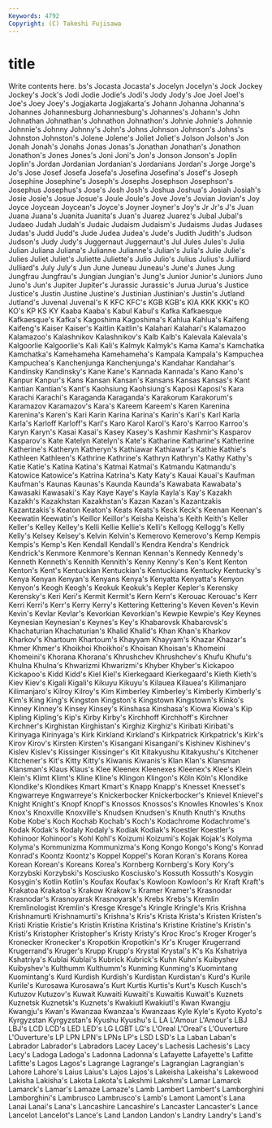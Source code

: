```yaml
---
Keywords: 4792 
Copyright: (C) Takeshi Fujisawa
---
```


# title

Write contents here.
bs's Jocasta Jocasta's Jocelyn Jocelyn's
Jock Jockey Jockey's Jock's Jodi Jodie Jodie's Jodi's Jody Jody's
Joe Joel Joel's Joe's Joey Joey's Jogjakarta Jogjakarta's Johann Johanna
Johanna's Johannes Johannesburg Johannesburg's Johannes's Johann's John Johnathan Johnathan's Johnathon
Johnathon's Johnie Johnie's Johnnie Johnnie's Johnny Johnny's John's Johns Johnson
Johnson's Johns's Johnston Johnston's Jolene Jolene's Joliet Joliet's Jolson Jolson's
Jon Jonah Jonah's Jonahs Jonas Jonas's Jonathan Jonathan's Jonathon Jonathon's
Jones Jones's Joni Joni's Jon's Jonson Jonson's Joplin Joplin's Jordan
Jordanian Jordanian's Jordanians Jordan's Jorge Jorge's Jo's Jose Josef Josefa
Josefa's Josefina Josefina's Josef's Joseph Josephine Josephine's Joseph's Josephs Josephson
Josephson's Josephus Josephus's Jose's Josh Josh's Joshua Joshua's Josiah Josiah's
Josie Josie's Josue Josue's Joule Joule's Jove Jove's Jovian Jovian's
Joy Joyce Joycean Joycean's Joyce's Joyner Joyner's Joy's Jr Jr's
J's Juan Juana Juana's Juanita Juanita's Juan's Juarez Juarez's Jubal
Jubal's Judaeo Judah Judah's Judaic Judaism Judaism's Judaisms Judas Judases
Judas's Judd Judd's Jude Judea Judea's Jude's Judith Judith's Judson
Judson's Judy Judy's Juggernaut Juggernaut's Jul Jules Jules's Julia Julian
Juliana Juliana's Julianne Julianne's Julian's Julia's Julie Julie's Julies Juliet
Juliet's Juliette Juliette's Julio Julio's Julius Julius's Julliard Julliard's July
July's Jun June Juneau Juneau's June's Junes Jung Jungfrau Jungfrau's
Jungian Jungian's Jung's Junior Junior's Juniors Juno Juno's Jun's Jupiter
Jupiter's Jurassic Jurassic's Jurua Jurua's Justice Justice's Justin Justine Justine's
Justinian Justinian's Justin's Jutland Jutland's Juvenal Juvenal's K KFC KFC's
KGB KGB's KIA KKK KKK's KO KO's KP KS KY
Kaaba Kaaba's Kabul Kabul's Kafka Kafkaesque Kafkaesque's Kafka's Kagoshima Kagoshima's
Kahlua Kahlua's Kaifeng Kaifeng's Kaiser Kaiser's Kaitlin Kaitlin's Kalahari Kalahari's
Kalamazoo Kalamazoo's Kalashnikov Kalashnikov's Kalb Kalb's Kalevala Kalevala's Kalgoorlie Kalgoorlie's
Kali Kali's Kalmyk Kalmyk's Kama Kama's Kamchatka Kamchatka's Kamehameha Kamehameha's
Kampala Kampala's Kampuchea Kampuchea's Kanchenjunga Kanchenjunga's Kandahar Kandahar's Kandinsky Kandinsky's
Kane Kane's Kannada Kannada's Kano Kano's Kanpur Kanpur's Kans Kansan
Kansan's Kansans Kansas Kansas's Kant Kantian Kantian's Kant's Kaohsiung Kaohsiung's
Kaposi Kaposi's Kara Karachi Karachi's Karaganda Karaganda's Karakorum Karakorum's Karamazov
Karamazov's Kara's Kareem Kareem's Karen Karenina Karenina's Karen's Kari Karin
Karina Karina's Karin's Kari's Karl Karla Karla's Karloff Karloff's Karl's
Karo Karol Karol's Karo's Karroo Karroo's Karyn Karyn's Kasai Kasai's
Kasey Kasey's Kashmir Kashmir's Kasparov Kasparov's Kate Katelyn Katelyn's Kate's
Katharine Katharine's Katherine Katherine's Katheryn Katheryn's Kathiawar Kathiawar's Kathie Kathie's
Kathleen Kathleen's Kathrine Kathrine's Kathryn Kathryn's Kathy Kathy's Katie Katie's
Katina Katina's Katmai Katmai's Katmandu Katmandu's Katowice Katowice's Katrina Katrina's
Katy Katy's Kauai Kauai's Kaufman Kaufman's Kaunas Kaunas's Kaunda Kaunda's
Kawabata Kawabata's Kawasaki Kawasaki's Kay Kaye Kaye's Kayla Kayla's Kay's
Kazakh Kazakh's Kazakhstan Kazakhstan's Kazan Kazan's Kazantzakis Kazantzakis's Keaton Keaton's
Keats Keats's Keck Keck's Keenan Keenan's Keewatin Keewatin's Keillor Keillor's
Keisha Keisha's Keith Keith's Keller Keller's Kelley Kelley's Kelli Kellie
Kellie's Kelli's Kellogg Kellogg's Kelly Kelly's Kelsey Kelsey's Kelvin Kelvin's
Kemerovo Kemerovo's Kemp Kempis Kempis's Kemp's Ken Kendall Kendall's Kendra
Kendra's Kendrick Kendrick's Kenmore Kenmore's Kennan Kennan's Kennedy Kennedy's Kenneth
Kenneth's Kennith Kennith's Kenny Kenny's Ken's Kent Kenton Kenton's Kent's
Kentuckian Kentuckian's Kentuckians Kentucky Kentucky's Kenya Kenyan Kenyan's Kenyans Kenya's
Kenyatta Kenyatta's Kenyon Kenyon's Keogh Keogh's Keokuk Keokuk's Kepler Kepler's
Kerensky Kerensky's Keri Keri's Kermit Kermit's Kern Kern's Kerouac Kerouac's
Kerr Kerri Kerri's Kerr's Kerry Kerry's Kettering Kettering's Keven Keven's
Kevin Kevin's Kevlar Kevlar's Kevorkian Kevorkian's Kewpie Kewpie's Key Keynes
Keynesian Keynesian's Keynes's Key's Khabarovsk Khabarovsk's Khachaturian Khachaturian's Khalid Khalid's
Khan Khan's Kharkov Kharkov's Khartoum Khartoum's Khayyam Khayyam's Khazar Khazar's
Khmer Khmer's Khoikhoi Khoikhoi's Khoisan Khoisan's Khomeini Khomeini's Khorana Khorana's
Khrushchev Khrushchev's Khufu Khufu's Khulna Khulna's Khwarizmi Khwarizmi's Khyber Khyber's
Kickapoo Kickapoo's Kidd Kidd's Kiel Kiel's Kierkegaard Kierkegaard's Kieth Kieth's
Kiev Kiev's Kigali Kigali's Kikuyu Kikuyu's Kilauea Kilauea's Kilimanjaro Kilimanjaro's
Kilroy Kilroy's Kim Kimberley Kimberley's Kimberly Kimberly's Kim's King King's
Kingston Kingston's Kingstown Kingstown's Kinko's Kinney Kinney's Kinsey Kinsey's Kinshasa
Kinshasa's Kiowa Kiowa's Kip Kipling Kipling's Kip's Kirby Kirby's Kirchhoff
Kirchhoff's Kirchner Kirchner's Kirghistan Kirghistan's Kirghiz Kirghiz's Kiribati Kiribati's Kirinyaga
Kirinyaga's Kirk Kirkland Kirkland's Kirkpatrick Kirkpatrick's Kirk's Kirov Kirov's Kirsten
Kirsten's Kisangani Kisangani's Kishinev Kishinev's Kislev Kislev's Kissinger Kissinger's Kit
Kitakyushu Kitakyushu's Kitchener Kitchener's Kit's Kitty Kitty's Kiwanis Kiwanis's Klan
Klan's Klansman Klansman's Klaus Klaus's Klee Kleenex Kleenexes Kleenex's Klee's
Klein Klein's Klimt Klimt's Kline Kline's Klingon Klingon's Köln Köln's
Klondike Klondike's Klondikes Kmart Kmart's Knapp Knapp's Knesset Knesset's Kngwarreye
Kngwarreye's Knickerbocker Knickerbocker's Knievel Knievel's Knight Knight's Knopf Knopf's Knossos
Knossos's Knowles Knowles's Knox Knox's Knoxville Knoxville's Knudsen Knudsen's Knuth
Knuth's Knuths Kobe Kobe's Koch Kochab Kochab's Koch's Kodachrome Kodachrome's
Kodak Kodak's Kodaly Kodaly's Kodiak Kodiak's Koestler Koestler's Kohinoor Kohinoor's
Kohl Kohl's Koizumi Koizumi's Kojak Kojak's Kolyma Kolyma's Kommunizma Kommunizma's
Kong Kongo Kongo's Kong's Konrad Konrad's Koontz Koontz's Koppel Koppel's
Koran Koran's Korans Korea Korean Korean's Koreans Korea's Kornberg Kornberg's
Kory Kory's Korzybski Korzybski's Kosciusko Kosciusko's Kossuth Kossuth's Kosygin Kosygin's
Kotlin Kotlin's Koufax Koufax's Kowloon Kowloon's Kr Kraft Kraft's Krakatoa
Krakatoa's Krakow Krakow's Kramer Kramer's Krasnodar Krasnodar's Krasnoyarsk Krasnoyarsk's Krebs
Krebs's Kremlin Kremlinologist Kremlin's Kresge Kresge's Kringle Kringle's Kris Krishna
Krishnamurti Krishnamurti's Krishna's Kris's Krista Krista's Kristen Kristen's Kristi Kristie
Kristie's Kristin Kristina Kristina's Kristine Kristine's Kristin's Kristi's Kristopher Kristopher's
Kristy Kristy's Kroc Kroc's Kroger Kroger's Kronecker Kronecker's Kropotkin Kropotkin's
Kr's Kruger Krugerrand Krugerrand's Kruger's Krupp Krupp's Krystal Krystal's K's
Ks Kshatriya Kshatriya's Kublai Kublai's Kubrick Kubrick's Kuhn Kuhn's Kuibyshev
Kuibyshev's Kulthumm Kulthumm's Kunming Kunming's Kuomintang Kuomintang's Kurd Kurdish Kurdish's
Kurdistan Kurdistan's Kurd's Kurile Kurile's Kurosawa Kurosawa's Kurt Kurtis Kurtis's
Kurt's Kusch Kusch's Kutuzov Kutuzov's Kuwait Kuwaiti Kuwaiti's Kuwaitis Kuwait's
Kuznets Kuznetsk Kuznetsk's Kuznets's Kwakiutl Kwakiutl's Kwan Kwangju Kwangju's Kwan's
Kwanzaa Kwanzaa's Kwanzaas Kyle Kyle's Kyoto Kyoto's Kyrgyzstan Kyrgyzstan's Kyushu
Kyushu's L LA L'Amour L'Amour's LBJ LBJ's LCD LCD's LED
LED's LG LGBT LG's L'Oreal L'Oreal's L'Ouverture L'Ouverture's LP LPN
LPN's LPNs LP's LSD LSD's La Laban Laban's Labrador Labrador's
Labradors Lacey Lacey's Lachesis Lachesis's Lacy Lacy's Ladoga Ladoga's Ladonna
Ladonna's Lafayette Lafayette's Lafitte Lafitte's Lagos Lagos's Lagrange Lagrange's Lagrangian
Lagrangian's Lahore Lahore's Laius Laius's Lajos Lajos's Lakeisha Lakeisha's Lakewood
Lakisha Lakisha's Lakota Lakota's Lakshmi Lakshmi's Lamar Lamarck Lamarck's Lamar's
Lamaze Lamaze's Lamb Lambert Lambert's Lamborghini Lamborghini's Lambrusco Lambrusco's Lamb's
Lamont Lamont's Lana Lanai Lanai's Lana's Lancashire Lancashire's Lancaster Lancaster's
Lance Lancelot Lancelot's Lance's Land Landon Landon's Landry Landry's Land's
